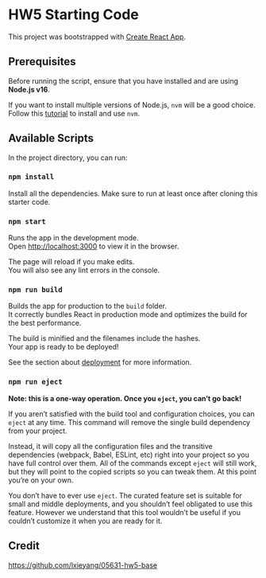 # HW5 Starting Code

This project was bootstrapped with [Create React App](https://github.com/facebook/create-react-app).

## Prerequisites

Before running the script, ensure that you have installed and are using **Node.js v16**.

If you want to install multiple versions of Node.js, `nvm` will be a good choice. Follow this [tutorial](https://www.casper.tw/development/2022/01/10/install-nvm/) to install and use `nvm`.


## Available Scripts

In the project directory, you can run:

### `npm install`
Install all the dependencies. Make sure to run at least once after cloning this starter code.

### `npm start`

Runs the app in the development mode.<br />
Open [http://localhost:3000](http://localhost:3000) to view it in the browser.

The page will reload if you make edits.<br />
You will also see any lint errors in the console.

### `npm run build`

Builds the app for production to the `build` folder.<br />
It correctly bundles React in production mode and optimizes the build for the best performance.

The build is minified and the filenames include the hashes.<br />
Your app is ready to be deployed!

See the section about [deployment](https://facebook.github.io/create-react-app/docs/deployment) for more information.

### `npm run eject`

**Note: this is a one-way operation. Once you `eject`, you can’t go back!**

If you aren’t satisfied with the build tool and configuration choices, you can `eject` at any time. This command will remove the single build dependency from your project.

Instead, it will copy all the configuration files and the transitive dependencies (webpack, Babel, ESLint, etc) right into your project so you have full control over them. All of the commands except `eject` will still work, but they will point to the copied scripts so you can tweak them. At this point you’re on your own.

You don’t have to ever use `eject`. The curated feature set is suitable for small and middle deployments, and you shouldn’t feel obligated to use this feature. However we understand that this tool wouldn’t be useful if you couldn’t customize it when you are ready for it.

## Credit

https://github.com/lxieyang/05631-hw5-base
